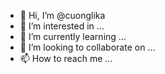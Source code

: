 - 👋 Hi, I’m @cuonglika
- 👀 I’m interested in ...
- 🌱 I’m currently learning ...
- 💞️ I’m looking to collaborate on ...
- 📫 How to reach me ...

<!---
cuonglika/cuonglika is a ✨ special ✨ repository because its `README.md` (this file) appears on your GitHub profile.
You can click the Preview link to take a look at your changes.
--->

